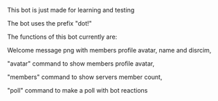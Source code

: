 This bot is just made for learning and testing

The bot uses the prefix "dot!"

The functions of this bot currently are:

Welcome message png with members profile avatar, name and disrcim,

"avatar" command to show members profile avatar,

"members" command to show servers member count,

"poll" command to make a poll with bot reactions